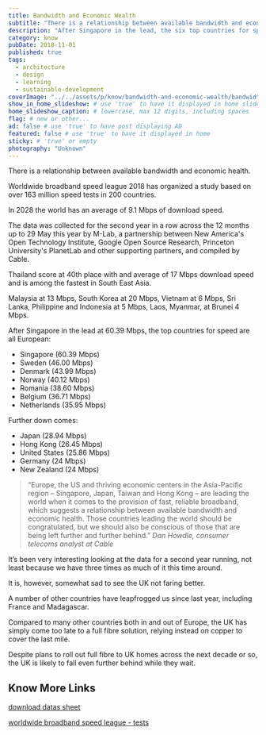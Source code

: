 ```yaml
---
title: Bandwidth and Economic Wealth
subtitle: "There is a relationship between available bandwidth and economic health. After Singapore in the lead, the six top countries for speed are all European."
description: "After Singapore in the lead, the six top countries for speed are all European – Sweden, Denmark, Norway, Romania, Belgium and the Netherlands."
category: know
pubDate: 2018-11-01
published: true
tags:
  - architecture
  - design
  - learning
  - sustainable-development
coverImage: "../../assets/p/know/bandwidth-and-economic-wealth/bandwidth-and-economic-wealth.jpg"
show_in_home_slideshow: # use 'true' to have it displayed in home slideshow
home_slideshow_caption: # lowercase, max 12 digits, including spaces
flag: # new or other...
ad: false # use 'true' to have post displaying AD
featured: false # use 'true' to have it displayed in home
sticky: # 'true' or empty
photography: "Unknown"
---
```


There is a relationship between available bandwidth and economic health.

Worldwide broadband speed league 2018 has organized a study based on over 163 million speed tests in 200 countries.

In 2028 the world has an average of 9.1 Mbps of download speed.

The data was collected for the second year in a row across the 12 months up to 29 May this year by M-Lab, a partnership between New America's Open Technology Institute, Google Open Source Research, Princeton University's PlanetLab and other supporting partners, and compiled by Cable.

Thailand score at 40th place with and average of 17 Mbps download speed and is among the fastest in South East Asia.

Malaysia at 13 Mbps, South Korea at 20 Mbps, Vietnam at 6 Mbps, Sri Lanka, Philippine and Indonesia at 5 Mbps, Laos, Myanmar, at Brunei 4 Mbps.

After Singapore in the lead at 60.39 Mbps, the top countries for speed are all European:<br>

- Singapore (60.39 Mbps)<br>
- Sweden (46.00 Mbps)<br>
- Denmark (43.99 Mbps)<br>
- Norway (40.12 Mbps)<br>
- Romania (38.60 Mbps)<br>
- Belgium (36.71 Mbps)<br>
- Netherlands (35.95 Mbps)<br>

Further down comes:<br>

- Japan (28.94 Mbps)<br>
- Hong Kong (26.45 Mbps)<br>
- United States (25.86 Mbps)<br>
- Germany (24 Mbps)<br>
- New Zealand (24 Mbps)<br>

> “Europe, the US and thriving economic centers in the Asia-Pacific region – Singapore, Japan, Taiwan and Hong Kong – are leading the world when it comes to the provision of fast, reliable broadband, which suggests a relationship between available bandwidth and economic health. Those countries leading the world should be congratulated, but we should also be conscious of those that are being left further and further behind.” _Dan Howdle, consumer telecoms analyst at Cable_

It’s been very interesting looking at the data for a second year running, not least because we have three times as much of it this time around.

It is, however, somewhat sad to see the UK not faring better.

A number of other countries have leapfrogged us since last year, including France and Madagascar.

Compared to many other countries both in and out of Europe, the UK has simply come too late to a full fibre solution, relying instead on copper to cover the last mile.

Despite plans to roll out full fibre to UK homes across the next decade or so, the UK is likely to fall even further behind while they wait.

## Know More Links

[download datas sheet](https://s3-eu-west-1.amazonaws.com/assets.cable.co.uk/broadband-speedtest/worldwide-broadband-speed-league-2018.xlsx)

[worldwide broadband speed league - tests](https://www.cable.co.uk/broadband/research/worldwide-broadband-speed-league-2018/)
